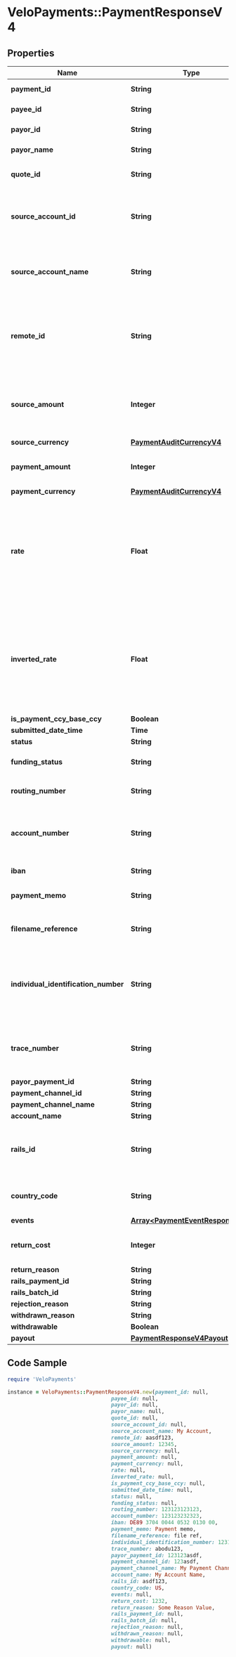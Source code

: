 # VeloPayments::PaymentResponseV4

## Properties

Name | Type | Description | Notes
------------ | ------------- | ------------- | -------------
**payment_id** | **String** | The id of the payment | 
**payee_id** | **String** | The id of the paymeee | 
**payor_id** | **String** | The id of the payor | 
**payor_name** | **String** | The name of the payor | [optional] 
**quote_id** | **String** | The quote Id used for the FX | 
**source_account_id** | **String** | The id of the source account from which the payment was taken | 
**source_account_name** | **String** | The name of the source account from which the payment was taken | [optional] 
**remote_id** | **String** | The remote id by which the payor refers to the payee. Only populated once payment is confirmed | [optional] 
**source_amount** | **Integer** | The source amount for the payment (amount debited to make the payment) | [optional] 
**source_currency** | [**PaymentAuditCurrencyV4**](PaymentAuditCurrencyV4.md) |  | [optional] 
**payment_amount** | **Integer** | The amount which the payee will receive | 
**payment_currency** | [**PaymentAuditCurrencyV4**](PaymentAuditCurrencyV4.md) |  | [optional] 
**rate** | **Float** | The FX rate for the payment, if FX was involved. **Note** that (depending on the role of the caller) this information may not be displayed | [optional] 
**inverted_rate** | **Float** | The inverted FX rate for the payment, if FX was involved. **Note** that (depending on the role of the caller) this information may not be displayed | [optional] 
**is_payment_ccy_base_ccy** | **Boolean** |  | [optional] 
**submitted_date_time** | **Time** |  | 
**status** | **String** |  | 
**funding_status** | **String** | The funding status of the payment | 
**routing_number** | **String** | The routing number for the payment. | [optional] 
**account_number** | **String** | The account number for the account which will receive the payment. | [optional] 
**iban** | **String** | The iban for the payment. | [optional] 
**payment_memo** | **String** | The payment memo set by the payor | [optional] 
**filename_reference** | **String** | ACH file payment was submitted in, if applicable | [optional] 
**individual_identification_number** | **String** | Individual Identification Number assigned to the payment in the ACH file, if applicable | [optional] 
**trace_number** | **String** | Trace Number assigned to the payment in the ACH file, if applicable | [optional] 
**payor_payment_id** | **String** |  | [optional] 
**payment_channel_id** | **String** |  | [optional] 
**payment_channel_name** | **String** |  | [optional] 
**account_name** | **String** |  | [optional] 
**rails_id** | **String** | The rails ID. Default value is RAILS ID UNAVAILABLE when not populated. | [default to &#39;RAILS ID UNAVAILABLE&#39;]
**country_code** | **String** | The country code of the payment channel. | [optional] 
**events** | [**Array&lt;PaymentEventResponseV4&gt;**](PaymentEventResponseV4.md) |  | 
**return_cost** | **Integer** | The return cost if a returned payment. | [optional] 
**return_reason** | **String** |  | [optional] 
**rails_payment_id** | **String** |  | [optional] 
**rails_batch_id** | **String** |  | [optional] 
**rejection_reason** | **String** |  | [optional] 
**withdrawn_reason** | **String** |  | [optional] 
**withdrawable** | **Boolean** |  | [optional] 
**payout** | [**PaymentResponseV4Payout**](PaymentResponseV4Payout.md) |  | [optional] 

## Code Sample

```ruby
require 'VeloPayments'

instance = VeloPayments::PaymentResponseV4.new(payment_id: null,
                                 payee_id: null,
                                 payor_id: null,
                                 payor_name: null,
                                 quote_id: null,
                                 source_account_id: null,
                                 source_account_name: My Account,
                                 remote_id: aasdf123,
                                 source_amount: 12345,
                                 source_currency: null,
                                 payment_amount: null,
                                 payment_currency: null,
                                 rate: null,
                                 inverted_rate: null,
                                 is_payment_ccy_base_ccy: null,
                                 submitted_date_time: null,
                                 status: null,
                                 funding_status: null,
                                 routing_number: 123123123123,
                                 account_number: 123123232323,
                                 iban: DE89 3704 0044 0532 0130 00,
                                 payment_memo: Payment memo,
                                 filename_reference: file ref,
                                 individual_identification_number: 1231231adf,
                                 trace_number: abodu123,
                                 payor_payment_id: 123123asdf,
                                 payment_channel_id: 123asdf,
                                 payment_channel_name: My Payment Channel,
                                 account_name: My Account Name,
                                 rails_id: asdf123,
                                 country_code: US,
                                 events: null,
                                 return_cost: 1232,
                                 return_reason: Some Reason Value,
                                 rails_payment_id: null,
                                 rails_batch_id: null,
                                 rejection_reason: null,
                                 withdrawn_reason: null,
                                 withdrawable: null,
                                 payout: null)
```


